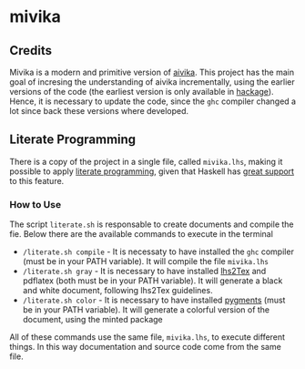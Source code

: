 # mivika

## Credits

Mivika is a modern and primitive version of [aivika](https://github.com/dsorokin/aivika). This project has the main goal of incresing the understanding of aivika incrementally, using the earlier versions of the code (the earliest version is only available in [hackage](https://hackage.haskell.org/package/aivika-0.1)). Hence, it is necessary to update the code, since the `ghc` compiler changed a lot since back these versions where developed.

## Literate Programming

There is a copy of the project in a single file, called `mivika.lhs`, making it possible to apply [literate programming](https://en.wikipedia.org/wiki/Literate_programming), given that Haskell has [great support](https://wiki.haskell.org/Literate_programming) to this feature.

### How to Use

The script `literate.sh` is responsable to create documents and compile the fie. Below there are the available commands to execute in the terminal

- `/literate.sh compile` - It is necessaty to have installed the `ghc` compiler (must be in your PATH variable). It will compile the file `mivika.lhs`
- `/literate.sh gray` - It is necessary to have installed [lhs2Tex](https://hackage.haskell.org/package/lhs2tex) and pdflatex (both must be in your PATH variable). It will generate a black and white document, following lhs2Tex guidelines.
- `/literate.sh color` - It is necessary to have installed [pygments](https://pygments.org/download/) (must be in your PATH variable). It will generate a colorful version of the document, using the minted package

All of these commands use the same file, `mivika.lhs`, to execute different things. In this way documentation and source code come from the same file.
